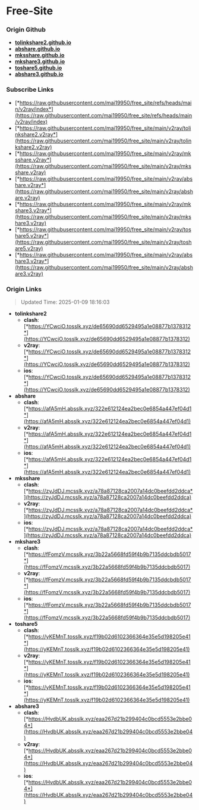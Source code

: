 # Free-Site

### Origin Github

- [**tolinkshare2.github.io**](https://github.com/tolinkshare2/tolinkshare2.github.io)
- [**abshare.github.io**](https://github.com/abshare/abshare.github.io)
- [**mksshare.github.io**](https://github.com/mksshare/mksshare.github.io)
- [**mkshare3.github.io**](https://github.com/mkshare3/mkshare3.github.io)
- [**toshare5.github.io**](https://github.com/toshare5/toshare5.github.io)
- [**abshare3.github.io**](https://github.com/abshare3/abshare3.github.io)

### Subscribe Links

- [*https://raw.githubusercontent.com/mai19950/free_site/refs/heads/main/v2ray/index*](https://raw.githubusercontent.com/mai19950/free_site/refs/heads/main/v2ray/index)
- [*https://raw.githubusercontent.com/mai19950/free_site/main/v2ray/tolinkshare2.v2ray*](https://raw.githubusercontent.com/mai19950/free_site/main/v2ray/tolinkshare2.v2ray)
- [*https://raw.githubusercontent.com/mai19950/free_site/main/v2ray/mksshare.v2ray*](https://raw.githubusercontent.com/mai19950/free_site/main/v2ray/mksshare.v2ray)
- [*https://raw.githubusercontent.com/mai19950/free_site/main/v2ray/abshare.v2ray*](https://raw.githubusercontent.com/mai19950/free_site/main/v2ray/abshare.v2ray)
- [*https://raw.githubusercontent.com/mai19950/free_site/main/v2ray/mkshare3.v2ray*](https://raw.githubusercontent.com/mai19950/free_site/main/v2ray/mkshare3.v2ray)
- [*https://raw.githubusercontent.com/mai19950/free_site/main/v2ray/toshare5.v2ray*](https://raw.githubusercontent.com/mai19950/free_site/main/v2ray/toshare5.v2ray)
- [*https://raw.githubusercontent.com/mai19950/free_site/main/v2ray/abshare3.v2ray*](https://raw.githubusercontent.com/mai19950/free_site/main/v2ray/abshare3.v2ray)

### Origin Links

> Updated Time: 2025-01-09 18:16:03

- **tolinkshare2**
  - **clash**: [*https://YCwciO.tosslk.xyz/de65690dd6529495a1e08877b1378312*](https://YCwciO.tosslk.xyz/de65690dd6529495a1e08877b1378312)
  - **v2ray**: [*https://YCwciO.tosslk.xyz/de65690dd6529495a1e08877b1378312*](https://YCwciO.tosslk.xyz/de65690dd6529495a1e08877b1378312)
  - **ios**: [*https://YCwciO.tosslk.xyz/de65690dd6529495a1e08877b1378312*](https://YCwciO.tosslk.xyz/de65690dd6529495a1e08877b1378312)
- **abshare**
  - **clash**: [*https://afA5mH.absslk.xyz/322e612124ea2bec0e6854a447ef04d1*](https://afA5mH.absslk.xyz/322e612124ea2bec0e6854a447ef04d1)
  - **v2ray**: [*https://afA5mH.absslk.xyz/322e612124ea2bec0e6854a447ef04d1*](https://afA5mH.absslk.xyz/322e612124ea2bec0e6854a447ef04d1)
  - **ios**: [*https://afA5mH.absslk.xyz/322e612124ea2bec0e6854a447ef04d1*](https://afA5mH.absslk.xyz/322e612124ea2bec0e6854a447ef04d1)
- **mksshare**
  - **clash**: [*https://zyJdDJ.mcsslk.xyz/a78a87128ca2007a14dc0beefdd2ddca*](https://zyJdDJ.mcsslk.xyz/a78a87128ca2007a14dc0beefdd2ddca)
  - **v2ray**: [*https://zyJdDJ.mcsslk.xyz/a78a87128ca2007a14dc0beefdd2ddca*](https://zyJdDJ.mcsslk.xyz/a78a87128ca2007a14dc0beefdd2ddca)
  - **ios**: [*https://zyJdDJ.mcsslk.xyz/a78a87128ca2007a14dc0beefdd2ddca*](https://zyJdDJ.mcsslk.xyz/a78a87128ca2007a14dc0beefdd2ddca)
- **mkshare3**
  - **clash**: [*https://fFomzV.mcsslk.xyz/3b22a5668fd59f4b9b7135ddcbdb5017*](https://fFomzV.mcsslk.xyz/3b22a5668fd59f4b9b7135ddcbdb5017)
  - **v2ray**: [*https://fFomzV.mcsslk.xyz/3b22a5668fd59f4b9b7135ddcbdb5017*](https://fFomzV.mcsslk.xyz/3b22a5668fd59f4b9b7135ddcbdb5017)
  - **ios**: [*https://fFomzV.mcsslk.xyz/3b22a5668fd59f4b9b7135ddcbdb5017*](https://fFomzV.mcsslk.xyz/3b22a5668fd59f4b9b7135ddcbdb5017)
- **toshare5**
  - **clash**: [*https://yKEMnT.tosslk.xyz/f19b02d6102366364e35e5d198205e41*](https://yKEMnT.tosslk.xyz/f19b02d6102366364e35e5d198205e41)
  - **v2ray**: [*https://yKEMnT.tosslk.xyz/f19b02d6102366364e35e5d198205e41*](https://yKEMnT.tosslk.xyz/f19b02d6102366364e35e5d198205e41)
  - **ios**: [*https://yKEMnT.tosslk.xyz/f19b02d6102366364e35e5d198205e41*](https://yKEMnT.tosslk.xyz/f19b02d6102366364e35e5d198205e41)
- **abshare3**
  - **clash**: [*https://HvdbUK.absslk.xyz/eaa267d21b299404c0bcd5553e2bbe04*](https://HvdbUK.absslk.xyz/eaa267d21b299404c0bcd5553e2bbe04)
  - **v2ray**: [*https://HvdbUK.absslk.xyz/eaa267d21b299404c0bcd5553e2bbe04*](https://HvdbUK.absslk.xyz/eaa267d21b299404c0bcd5553e2bbe04)
  - **ios**: [*https://HvdbUK.absslk.xyz/eaa267d21b299404c0bcd5553e2bbe04*](https://HvdbUK.absslk.xyz/eaa267d21b299404c0bcd5553e2bbe04)
